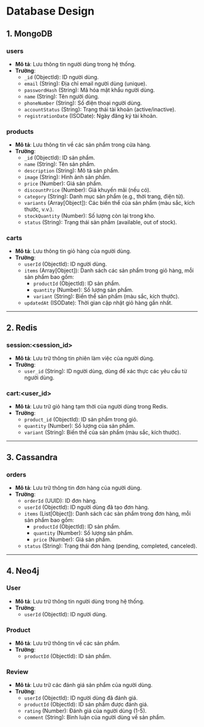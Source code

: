 # Database Design

## 1. MongoDB

### **users**
- **Mô tả**: Lưu thông tin người dùng trong hệ thống.
- **Trường**:
  - `_id` (ObjectId): ID người dùng.
  - `email` (String): Địa chỉ email người dùng (unique).
  - `passwordHash` (String): Mã hóa mật khẩu người dùng.
  - `name` (String): Tên người dùng.
  - `phoneNumber` (String): Số điện thoại người dùng.
  - `accountStatus` (String): Trạng thái tài khoản (active/inactive).
  - `registrationDate` (ISODate): Ngày đăng ký tài khoản.

### **products**
- **Mô tả**: Lưu thông tin về các sản phẩm trong cửa hàng.
- **Trường**:
  - `_id` (ObjectId): ID sản phẩm.
  - `name` (String): Tên sản phẩm.
  - `description` (String): Mô tả sản phẩm.
  - `image` (String): Hình ảnh sản phẩm.
  - `price` (Number): Giá sản phẩm.
  - `discountPrice` (Number): Giá khuyến mãi (nếu có).
  - `category` (String): Danh mục sản phẩm (e.g., thời trang, điện tử).
  - `variants` (Array[Object]): Các biến thể của sản phẩm (màu sắc, kích thước, v.v.).
  - `stockQuantity` (Number): Số lượng còn lại trong kho.
  - `status` (String): Trạng thái sản phẩm (available, out of stock).

### **carts**
- **Mô tả**: Lưu thông tin giỏ hàng của người dùng.
- **Trường**:
  - `userId` (ObjectId): ID người dùng.
  - `items` (Array[Object]): Danh sách các sản phẩm trong giỏ hàng, mỗi sản phẩm bao gồm:
    - `productId` (ObjectId): ID sản phẩm.
    - `quantity` (Number): Số lượng sản phẩm.
    - `variant` (String): Biến thể sản phẩm (màu sắc, kích thước).
  - `updatedAt` (ISODate): Thời gian cập nhật giỏ hàng gần nhất.

---

## 2. Redis

### **session:<session_id>**
- **Mô tả**: Lưu trữ thông tin phiên làm việc của người dùng.
- **Trường**:
  - `user_id` (String): ID người dùng, dùng để xác thực các yêu cầu từ người dùng.

### **cart:<user_id>**
- **Mô tả**: Lưu trữ giỏ hàng tạm thời của người dùng trong Redis.
- **Trường**:
  - `product_id` (ObjectId): ID sản phẩm trong giỏ.
  - `quantity` (Number): Số lượng của sản phẩm.
  - `variant` (String): Biến thể của sản phẩm (màu sắc, kích thước).

---

## 3. Cassandra

### **orders**
- **Mô tả**: Lưu trữ thông tin đơn hàng của người dùng.
- **Trường**:
  - `orderId` (UUID): ID đơn hàng.
  - `userId` (ObjectId): ID người dùng đã tạo đơn hàng.
  - `items` (List[Object]): Danh sách các sản phẩm trong đơn hàng, mỗi sản phẩm bao gồm:
    - `productId` (ObjectId): ID sản phẩm.
    - `quantity` (Number): Số lượng sản phẩm.
    - `price` (Number): Giá sản phẩm.
  - `status` (String): Trạng thái đơn hàng (pending, completed, canceled).

---

## 4. Neo4j

### **User**
- **Mô tả**: Lưu trữ thông tin người dùng trong hệ thống.
- **Trường**:
  - `userId` (ObjectId): ID người dùng.

### **Product**
- **Mô tả**: Lưu trữ thông tin về các sản phẩm.
- **Trường**:
  - `productId` (ObjectId): ID sản phẩm.

### **Review**
- **Mô tả**: Lưu trữ các đánh giá sản phẩm của người dùng.
- **Trường**:
  - `userId` (ObjectId): ID người dùng đã đánh giá.
  - `productId` (ObjectId): ID sản phẩm được đánh giá.
  - `rating` (Number): Đánh giá của người dùng (1-5).
  - `comment` (String): Bình luận của người dùng về sản phẩm.


